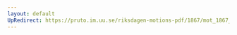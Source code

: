 ```yaml
---
layout: default
UpRedirect: https://pruto.im.uu.se/riksdagen-motions-pdf/1867/mot_1867__fk__57/mot_1867__fk__57-004.pdf
---
```

